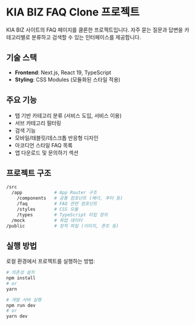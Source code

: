 # KIA BIZ FAQ Clone 프로젝트

KIA BIZ 사이트의 FAQ 페이지를 클론한 프로젝트입니다.
자주 묻는 질문과 답변을 카테고리별로 분류하고 검색할 수 있는 인터페이스를 제공합니다.




## 기술 스택

- **Frontend**: Next.js, React 19, TypeScript
- **Styling**: CSS Modules (모듈화된 스타일 적용)




## 주요 기능

- 탭 기반 카테고리 분류 (서비스 도입, 서비스 이용)
- 서브 카테고리 필터링
- 검색 기능
- 모바일/태블릿/데스크톱 반응형 디자인
- 아코디언 스타일 FAQ 목록
- 앱 다운로드 및 문의하기 섹션




## 프로젝트 구조

```bash
/src
  /app            # App Router 구조
    /components   # 공통 컴포넌트 (헤더, 푸터 등)
    /faq          # FAQ 관련 컴포넌트
    /styles       # CSS 모듈
    /types        # TypeScript 타입 정의
  /mock           # 목업 데이터
/public           # 정적 파일 (이미지, 폰트 등)
```



## 실행 방법

로컬 환경에서 프로젝트를 실행하는 방법:

```bash
# 의존성 설치
npm install
# or
yarn

# 개발 서버 실행
npm run dev
# or
yarn dev
```
